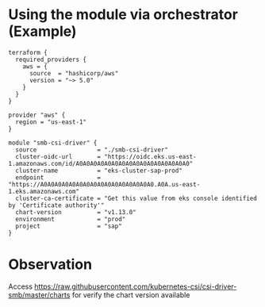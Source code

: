 # Using the module via orchestrator (Example)
```
terraform {
  required_providers {
    aws = {
      source  = "hashicorp/aws"
      version = "~> 5.0"
    }
  }
}

provider "aws" {
  region = "us-east-1"
}

module "smb-csi-driver" {
  source                 = "./smb-csi-driver"
  cluster-oidc-url       = "https://oidc.eks.us-east-1.amazonaws.com/id/A0A0A0A0A0A0A0A0A0A0A0A0A0A0A0A0"
  cluster-name           = "eks-cluster-sap-prod"
  endpoint               = "https://A0A0A0A0A0A0A0A0A0A0A0A0A0A0A0A0.A0A.us-east-1.eks.amazonaws.com"
  cluster-ca-certificate = "Get this value from eks console identified by 'Certificate authority'"
  chart-version          = "v1.13.0"
  environment            = "prod"
  project                = "sap"
}
```
# Observation
Access https://raw.githubusercontent.com/kubernetes-csi/csi-driver-smb/master/charts for verify the chart version available